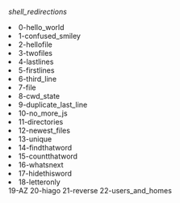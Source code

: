 *shell_redirections*
<li>0-hello_world</li>
<li>1-confused_smiley </li>
<li>2-hellofile</li>
<li>3-twofiles</li>
<li>4-lastlines</li>
<li>5-firstlines</li>
<li>6-third_line</li>
<li>7-file</li>
<li>8-cwd_state</li> 
<li>9-duplicate_last_line</li> 
<li>10-no_more_js</li> 
<li>11-directories</li>
<li>12-newest_files</li>
<li>13-unique</li>
<li>14-findthatword</li>
<li>15-countthatword</li>
<li>16-whatsnext</li>
<li>17-hidethisword</li>
<li>18-letteronly</li>
19-AZ 
20-hiago 
21-reverse 
22-users_and_homes